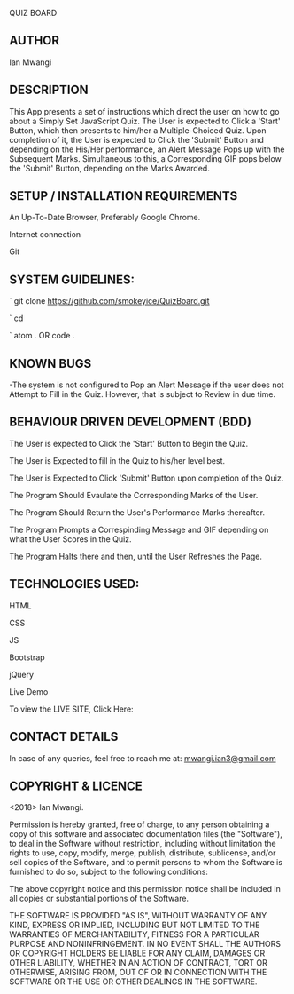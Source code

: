 QUIZ BOARD


## AUTHOR

Ian Mwangi


## DESCRIPTION

This App presents a set of instructions which direct the user on how to go about a Simply Set JavaScript Quiz. The User is expected to Click a 'Start' Button, which then presents to him/her a Multiple-Choiced Quiz. Upon completion of it, the User is expected to Click the 'Submit' Button and depending on the His/Her performance, an Alert Message Pops up with the Subsequent Marks. Simultaneous to this, a Corresponding GIF pops below the 'Submit' Button, depending on the Marks Awarded.


## SETUP / INSTALLATION REQUIREMENTS

An Up-To-Date Browser, Preferably Google Chrome.

Internet connection

Git


## SYSTEM GUIDELINES:

 ` git clone https://github.com/smokeyice/QuizBoard.git

 ` cd 
 
 ` atom . OR code .


## KNOWN BUGS

-The system  is not configured to Pop an Alert Message if the user does not Attempt to Fill in the Quiz. 
However, that is subject to Review in due time. 


## BEHAVIOUR DRIVEN DEVELOPMENT (BDD)

The User is expected to Click the 'Start' Button to Begin the Quiz.

The User is Expected to fill in the Quiz to his/her level best.

The User is Expected to Click 'Submit' Button upon completion of the Quiz.

The Program Should Evaulate the Corresponding Marks of the User.

The Program Should Return the User's Performance Marks thereafter.

The Program Prompts a Correspinding Message and GIF depending on what the User Scores in the Quiz.

The Program Halts there and then, until the User Refreshes the Page.


## TECHNOLOGIES USED:

HTML

CSS

JS

Bootstrap

jQuery


Live Demo

To view the LIVE SITE, Click Here:



## CONTACT DETAILS

In case of any queries, feel free to reach me at: mwangi.ian3@gmail.com


## COPYRIGHT & LICENCE

<2018> Ian Mwangi.

Permission is hereby granted, free of charge, to any person obtaining a copy of this software and associated documentation files (the "Software"), to deal in the Software without restriction, including without limitation the rights to use, copy, modify, merge, publish, distribute, sublicense, and/or sell copies of the Software, and to permit persons to whom the Software is furnished to do so, subject to the following conditions:

The above copyright notice and this permission notice shall be included in all copies or substantial portions of the Software.

THE SOFTWARE IS PROVIDED "AS IS", WITHOUT WARRANTY OF ANY KIND, EXPRESS OR IMPLIED, INCLUDING BUT NOT LIMITED TO THE WARRANTIES OF MERCHANTABILITY, FITNESS FOR A PARTICULAR PURPOSE AND NONINFRINGEMENT. IN NO EVENT SHALL THE AUTHORS OR COPYRIGHT HOLDERS BE LIABLE FOR ANY CLAIM, DAMAGES OR OTHER LIABILITY, WHETHER IN AN ACTION OF CONTRACT, TORT OR OTHERWISE, ARISING FROM, OUT OF OR IN CONNECTION WITH THE SOFTWARE OR THE USE OR OTHER DEALINGS IN THE SOFTWARE.